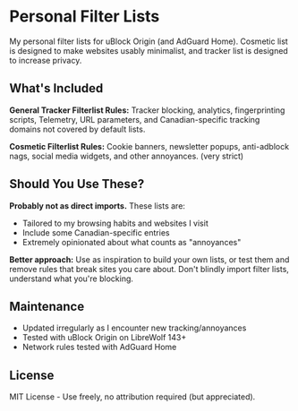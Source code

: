 # Personal Filter Lists

My personal filter lists for uBlock Origin (and AdGuard Home). Cosmetic list is designed to make websites usably minimalist, and tracker list is designed to increase privacy. 

## What's Included

**General Tracker Filterlist Rules:** Tracker blocking, analytics, fingerprinting scripts, Telemetry, URL parameters, and Canadian-specific tracking domains not covered by default lists.

**Cosmetic Filterlist Rules:** Cookie banners, newsletter popups, anti-adblock nags, social media widgets, and other annoyances. (very strict)

## Should You Use These?

**Probably not as direct imports.** These lists are:
- Tailored to my browsing habits and websites I visit
- Include some Canadian-specific entries
- Extremely opinionated about what counts as "annoyances"

**Better approach:** Use as inspiration to build your own lists, or test them and remove rules that break sites you care about. Don't blindly import filter lists, understand what you're blocking.

## Maintenance

- Updated irregularly as I encounter new tracking/annoyances
- Tested with uBlock Origin on LibreWolf 143+
- Network rules tested with AdGuard Home

## License

MIT License - Use freely, no attribution required (but appreciated).

